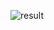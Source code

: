 ![result](https://github.com/01010101010101001/Coding-Matrix/assets/141535918/37e4e139-4c74-43a9-8170-9eaafbe358cc)
